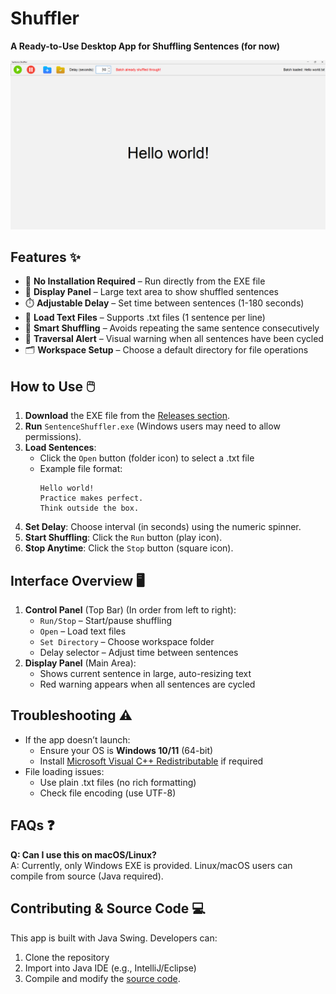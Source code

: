# Shuffler  
**A Ready-to-Use Desktop App for Shuffling Sentences (for now)**  

![App Screenshot](screenshots/main-window.png)  

## Features ✨  
- 🚀 **No Installation Required** – Run directly from the EXE file  
- 📖 **Display Panel** – Large text area to show shuffled sentences  
- ⏱️ **Adjustable Delay** – Set time between sentences (1-180 seconds)  
- 📂 **Load Text Files** – Supports .txt files (1 sentence per line)  
- 🔄 **Smart Shuffling** – Avoids repeating the same sentence consecutively  
- 🚨 **Traversal Alert** – Visual warning when all sentences have been cycled  
- 🗂️ **Workspace Setup** – Choose a default directory for file operations  

## How to Use 🖱️  
1. **Download** the EXE file from the [Releases section](https://github.com/yourusername/yourrepo/releases).  
2. **Run** `SentenceShuffler.exe` (Windows users may need to allow permissions).  
3. **Load Sentences**:  
   - Click the `Open` button (folder icon) to select a .txt file  
   - Example file format:  
     ```  
     Hello world!  
     Practice makes perfect.  
     Think outside the box.  
     ```  
4. **Set Delay**: Choose interval (in seconds) using the numeric spinner.  
5. **Start Shuffling**: Click the `Run` button (play icon).  
6. **Stop Anytime**: Click the `Stop` button (square icon).  

## Interface Overview 🖥️   
1. **Control Panel** (Top Bar) (In order from left to right):
   - `Run/Stop` – Start/pause shuffling   
   - `Open` – Load text files  
   - `Set Directory` – Choose workspace folder  
   - Delay selector – Adjust time between sentences  
3. **Display Panel** (Main Area):  
   - Shows current sentence in large, auto-resizing text  
   - Red warning appears when all sentences are cycled  

## Troubleshooting ⚠️  
- If the app doesn’t launch:  
  - Ensure your OS is **Windows 10/11** (64-bit)  
  - Install [Microsoft Visual C++ Redistributable](https://aka.ms/vs/17/release/vc_redist.x64.exe) if required  
- File loading issues:  
  - Use plain .txt files (no rich formatting)  
  - Check file encoding (use UTF-8)  

## FAQs ❓  
**Q: Can I use this on macOS/Linux?**  
A: Currently, only Windows EXE is provided. Linux/macOS users can compile from source (Java required).  

## Contributing & Source Code 💻  
This app is built with Java Swing. Developers can:  
1. Clone the repository  
2. Import into Java IDE (e.g., IntelliJ/Eclipse)  
3. Compile and modify the [source code](https://github.com/yourusername/yourrepo).  

